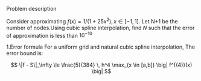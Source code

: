 Problem description

Consider approximating $f(x)=1/(1+25x^{2}),x\in [-1,1].$ Let N+1 be the number of nodes.Using cubic spline interpolation, find 𝑁 such that the error of approximation is less than $10^{-10}$

1.Error formula
For a uniform grid and natural cubic spline interpolation, The error bound is:

$$
\|f - S\|_\infty \le \frac{5}{384} \, h^4 \max_{x \in [a,b]} \big| f^{(4)}(x) \big|
$$

